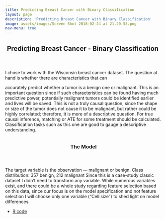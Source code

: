 ```yaml
---
title: Predicting Breast Cancer with Binary Classification 
layout: page
description: 'Predicting Breast Cancer with Binary Classification'
image: assets/images/Screen Shot 2018-02-24 at 21.20.53.png 
nav-menu: true
---
```


<!-- Main -->
<div id="main">

<!-- One -->
<section id="one">
	<div class="inner">
		<header class="major">
			<h2>Predicting Breast Cancer - Binary Classification </h2>
		</header>
		<p>I chose to work with the Wisconsin breast cancer dataset. The question at hand is whether there are characteristics that can

accurately predict whether a tumor is a benign one or malignant. This is an important question since if such characteristics can be found having much predictive power, potentially malignant tumors could be identified earlier and lives will be saved. This is not a truly causal question, since the shape or size of the tumor does not cause it to be malignant, but rather could be highly correlated; therefore, it is more of a descriptive question. For true causal inference, matching or ATE for some treatment should be calculated. Classification tasks such as this one are good to gauge a descriptive understanding.

</p>
	</div>
</section>

<!-- Two -->
<section id="two" class="spotlights">
	<section>
		<a href="zCancerPrediction.html" class="image">
			<img src="{% link assets/images/Screen Shot 2018-02-24 at 21.20.53.png %}" alt="" 
			data-position="center center" />
		</a>
		<div class="content">
			<div class="inner">
				<header class="major">
					<h3>The Model</h3>
				</header>
				<p>
                The target variable is the observation — malignant or benign. Class distribution: 357 benign, 212 malignant
                Since this is a case-study classic dataset I didn’t need to transform any variable. While numerous variables exist, and there could be a whole study regarding feature selection based on this data, since our focus is on the model specification and not feature selection I will choose only one variable (“Cell.size”) to shed light on model differences.
                </p>
				<ul class="actions">
					<li><a href="http://rpubs.com/oba2311/binary-classification-breast-cancer" class="button">R code</a></li>
				</ul>
			</div>
		</div>
	</section>
</section>